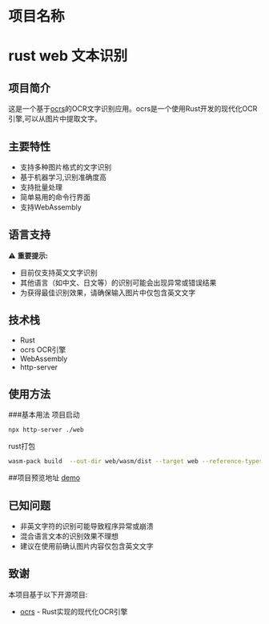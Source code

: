 # 项目名称
# rust web 文本识别

## 项目简介
这是一个基于[ocrs](https://github.com/robertknight/ocrs)的OCR文字识别应用。ocrs是一个使用Rust开发的现代化OCR引擎,可以从图片中提取文字。

## 主要特性
- 支持多种图片格式的文字识别
- 基于机器学习,识别准确度高
- 支持批量处理
- 简单易用的命令行界面
- 支持WebAssembly

## 语言支持
⚠️ **重要提示:**
- 目前仅支持英文文字识别
- 其他语言（如中文、日文等）的识别可能会出现异常或错误结果
- 为获得最佳识别效果，请确保输入图片中仅包含英文文字

## 技术栈
- Rust
- ocrs OCR引擎
- WebAssembly
- http-server

## 使用方法
###基本用法
项目启动
```bash
npx http-server ./web
```
rust打包
```bash
wasm-pack build  --out-dir web/wasm/dist --target web --reference-types --weak-refs
```
##项目预览地址
[demo](https://esonsu2000.github.io/ocr_project/)

## 已知问题
- 非英文字符的识别可能导致程序异常或崩溃
- 混合语言文本的识别效果不理想
- 建议在使用前确认图片内容仅包含英文文字

## 致谢
本项目基于以下开源项目:
- [ocrs](https://github.com/robertknight/ocrs) - Rust实现的现代化OCR引擎

